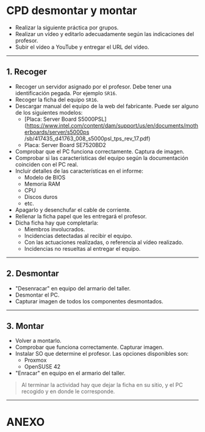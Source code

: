 
# CPD desmontar y montar

* Realizar la siguiente práctica por grupos.
* Realizar un vídeo y editarlo adecuadamente según las indicaciones del profesor.
* Subir el vídeo a YouTube y entregar el URL del vídeo.

---

## 1. Recoger

* Recoger un servidor asignado por el profesor. Debe tener una identificación pegada. Por ejemplo `SR16`.
* Recoger la ficha del equipo `SR16`.
* Descargar manual del equipo de la web del fabricante. Puede ser alguno de los siguientes modelos:
    * [Placa: Server Board S5000PSL](https://www.intel.com/content/dam/support/us/en/documents/motherboards/server/s5000ps /sb/417435_d41763_008_s5000psl_tps_rev_17.pdf)
    * Placa: Server Board SE7520BD2
* Comprobar que el PC funciona correctamente. Captura de imagen.
* Comprobar si las características del equipo según la documentación coinciden con el PC real.
* Incluir detalles de las características en el informe:
    * Modelo de BIOS
    * Memoria RAM
    * CPU
    * Discos duros
    * etc.
* Apagarlo y desenchufar el cable de corriente.
* Rellenar la ficha papel que les entregará el profesor.
* Dicha ficha hay que completarla:
   * Miembros involucrados.
   * Incidencias detectadas al recibir el equipo.
   * Con las actuaciones realizadas, o referencia al vídeo realizado.
   * Incidencias no resueltas al entregar el equipo.

---

## 2. Desmontar

* "Desenracar" en equipo del armario del taller.
* Desmontar el PC.
* Capturar imagen de todos los componentes desmontados.

---

## 3. Montar

* Volver a montarlo.
* Comprobar que funciona correctamente. Capturar imagen.
* Instalar SO que determine el profesor. Las opciones disponibles son:
    * Proxmox
    * OpenSUSE 42
* "Enracar" en equipo en el armario del taller.

> Al terminar la actividad hay que dejar la ficha en su sitio, y el PC recogido y en donde le corresponde.

---

# ANEXO



